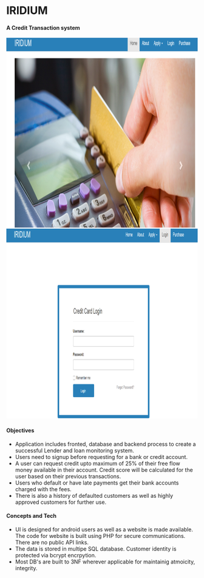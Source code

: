 # IRIDIUM
#### A Credit Transaction system
<img src="https://github.com/thefr33radical/projects/blob/master/others/IRIDIUM/images/home.PNG" width="800" height="500" class="center">
<img src="https://github.com/thefr33radical/projects/blob/master/others/IRIDIUM/images/login.PNG" width="800" height="500" class="center">

#### Objectives
* Application includes fronted, database and backend process to create a successful Lender and loan monitoring system.
* Users need to signup before requesting for a bank or credit account. 
* A user can request credit upto maximum of 25% of their free flow money available in their account. Credit score  will be  calculated for the user based  on their previous transactions.
* Users who default or have late payments get their bank accounts charged with the fees.
* There is also a history of defaulted customers as well as highly approved customers for further use.

#### Concepts and Tech
* UI is designed for android users as well as a website is made available. The code for website is built using PHP for secure communications. There are no public API links.
* The data is stored in multipe SQL database. Customer identity is protected via bcrypt encrpytion.
* Most DB's are built to 3NF wherever applicable for maintainig atmoicity, integrity. 


